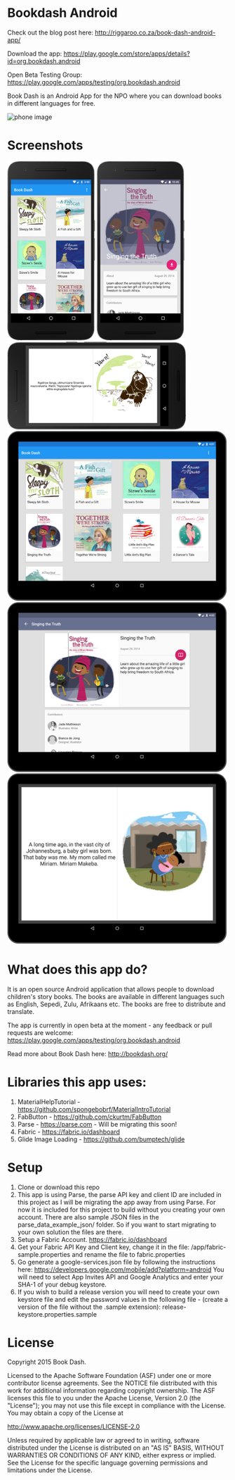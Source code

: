# Bookdash Android

Check out the blog post here: http://riggaroo.co.za/book-dash-android-app/

Download the app: https://play.google.com/store/apps/details?id=org.bookdash.android

Open Beta Testing Group: https://play.google.com/apps/testing/org.bookdash.android

Book Dash is an Android App for the NPO where you can download books in different languages for free.


<img src="screenshots/demo.gif" alt="phone image" width="300px" />

# Screenshots
<img src="screenshots/screen_listbooks_phone.png" alt="phone image" width="200px" />
<img src="screenshots/screen_bookdetail_phone.png" alt="phone image" width="200px" />
<img src="screenshots/screen_bookread_phone.png" alt="phone image" height="200px" />


<img src="screenshots/screen_listbooks_tablet.png" alt="phone image" width="500px" />
<img src="screenshots/screen_bookdetail_tablet.png" alt="phone image" width="500px" />
<img src="screenshots/screen_bookread_tablet.png" alt="phone image" width="500px" />

# What does this app do?
It is an open source Android application that allows people to download children's story books. The books are available
in different languages such as English, Sepedi, Zulu, Afrikaans etc. The books are free to distribute and translate.

The app is currently in open beta at the moment - any feedback or pull requests are welcome:
https://play.google.com/apps/testing/org.bookdash.android

Read more about Book Dash here:
http://bookdash.org/


# Libraries this app uses:

1. MaterialHelpTutorial - https://github.com/spongebobrf/MaterialIntroTutorial
2. FabButton - https://github.com/ckurtm/FabButton
3. Parse - https://parse.com - Will be migrating this soon!
4. Fabric - https://fabric.io/dashboard
5. Glide Image Loading - https://github.com/bumptech/glide

# Setup

1. Clone or download this repo
2. This app is using Parse, the parse API key and client ID are included in this project as I will be migrating the app away from using Parse.
 For now it is included for this project to build without you creating your own account. There are also sample JSON files in the parse_data_example_json/ folder. 
 So if you want to start migrating to your own solution the files are there.
5. Setup a Fabric Account. https://fabric.io/dashboard
6. Get your Fabric API Key and Client key, change it in the file: /app/fabric-sample.properties and rename the file to fabric.properties
7. Go generate a google-services.json file by following the instructions here: https://developers.google.com/mobile/add?platform=android
You will need to select App Invites API and Google Analytics and enter your SHA-1 of your debug keystore.
8. If you wish to build a release version you will need to create your own keystore file and edit the password values in the following file - (create a version of the file without the .sample extension): release-keystore.properties.sample

# License
Copyright 2015 Book Dash.

Licensed to the Apache Software Foundation (ASF) under one or more contributor
license agreements. See the NOTICE file distributed with this work for
additional information regarding copyright ownership. The ASF licenses this
file to you under the Apache License, Version 2.0 (the "License"); you may not
use this file except in compliance with the License. You may obtain a copy of
the License at

http://www.apache.org/licenses/LICENSE-2.0

Unless required by applicable law or agreed to in writing, software
distributed under the License is distributed on an "AS IS" BASIS, WITHOUT
WARRANTIES OR CONDITIONS OF ANY KIND, either express or implied. See the
License for the specific language governing permissions and limitations under
the License.
